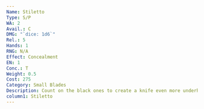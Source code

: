 ```yaml
---
Name: Stiletto
Type: S/P
WA: 2
Avail.: C
DMG: "`dice: 1d6`"
Rel.: 5
Hands: 1
RNG: N/A
Effect: Concealment
EN: 1
Conc.: T
Weight: 0.5
Cost: 275
Category: Small Blades
Description: Count on the black ones to create a knife even more underhanded than a normal dagger. This dagger’s long thin blade folds into the handle so you can hide it just about anywhere.
column1: Stiletto
---
```

